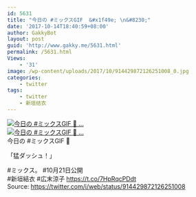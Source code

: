 ```yaml
---
id: 5631
title: "今日の #ミックスGIF  &#x1f49e; \n&#8230;"
date: '2017-10-14T18:40:59+08:00'
author: GakkyBot
layout: post
guid: 'http://www.gakky.me/5631.html'
permalink: /5631.html
Views:
    - '31'
image: /wp-content/uploads/2017/10/914429872126251008_0.jpg
categories:
    - twitter
tags:
    - twitter
    - 新垣结衣
---
```


[![今日の #ミックスGIF  💞 
...](http://www.yui-aragaki.org/wp-content/uploads/2017/10/914429872126251008_0.jpg)](http://www.yui-aragaki.org/wp-content/uploads/2017/10/914429872126251008_0.jpg)  
[![今日の #ミックスGIF  💞 
...](http://www.yui-aragaki.org/wp-content/uploads/2017/10/914429872126251008_1.jpg)](http://www.yui-aragaki.org/wp-content/uploads/2017/10/914429872126251008_1.jpg)  
今日の #ミックスGIF 💞

「猛ダッシュ！」

\#ミックス。 #10月21日公開  
\#新垣結衣 #広末涼子 https://t.co/7HpRqcPDdt  
Source: <https://twitter.com/i/web/status/914429872126251008>
